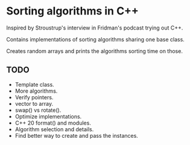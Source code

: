 # Sorting algorithms in C++

Inspired by Stroustrup's interview in Fridman's podcast trying out C++.

Contains implementations of sorting algorithms sharing one base class.

Creates random arrays and prints the algorithms sorting time on those.

## TODO

- Template class.
- More algorithms.
- Verify pointers.
- vector to array.
- swap() vs rotate().
- Optimize implementations.
- C++ 20 format() and modules.
- Algorithm selection and details.
- Find better way to create and pass the instances.
